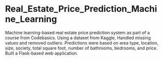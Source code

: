 # Real_Estate_Price_Prediction_Machine_Learning
Machine learning-based real estate price prediction system as part of a course from Codebasics. Using a dataset from Kaggle, Handled missing values and removed outliers. Predictions were based on area type, location, size, society, total square foot, number of bathrooms, bedrooms, and price. Built a Flask-based web application.
